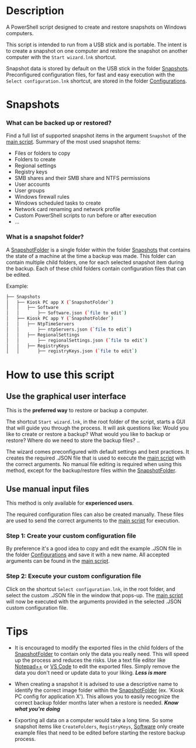 # Description
A PowerShell script designed to create and restore snapshots on Windows computers.

This script is intended to run from a USB stick and is portable. The intent is to create a snapshot on one computer and restore the snapshot on another computer with the `Start wizard.lnk` shortcut. 

Snapshot data is stored by default on the USB stick in the folder [Snapshots](./Snapshots). Preconfigured configuration files, for fast and easy execution with the `Select configuration.lnk` shortcut, are stored in the folder [Configurations](./Configurations).

# Snapshots

### What can be backed up or restored?
Find a full list of supported snapshot items in the argument `Snapshot` of the [main script](./Scripts/Invoke%20scripts/Invoke%20scripts.ps1). Summary of the most used snapshot items:

- Files or folders to copy
- Folders to create
- Regional settings
- Registry keys
- SMB shares and their SMB share and NTFS permissions
- User accounts
- User groups
- Windows firewall rules
- Windows scheduled tasks to create
- Network card renaming and network profile
- Custom PowerShell scripts to run before or after execution
- ...

### What is a snapshot folder?
A [SnapshotFolder](./Snapshots/RestoreSnapshot%20PC1%20Example) is a single folder within the folder [Snapshots](./Snapshots) that contains the state of a machine at the time a backup was made. This folder can contain multiple child folders, one for each selected snapshot item during the backup. Each of these child folders contain configuration files that can be edited.

Example:
```bash
├── Snapshots
│   ├── Kiosk PC app X (`SnapshotFolder`)
│   │   ├── Software
│   │       ├── Software.json (`file to edit`)
│   ├── Kiosk PC app Y (`SnapshotFolder`)
│   │   ├── NtpTimeServers
│   │       ├── ntpServers.json (`file to edit`)
│   │   ├── RegionalSettings
│   │       ├── regionalSettings.json (`file to edit`)
│   │   ├── RegistryKeys 
│   │       ├── registryKeys.json (`file to edit`)
```
# How to use this script

## Use the graphical user interface

This is the **preferred way** to restore or backup a computer.

The shortcut `Start wizard.lnk`, in the root folder of the script, starts a GUI that will guide you through the process. It will ask questions like: Would you like to create or restore a backup? What would you like to backup or restore? Where do we need to store the backup files? ..

The wizard comes preconfigured with default settings and best practices. It creates the required .JSON file that is used to execute the [main script](./Scripts/Invoke%20scripts/Invoke%20scripts.ps1) with the correct arguments. No manual file editing is required when using this method, except for the backup/restore files within the [SnapshotFolder](#what-is-a-snapshot-folder).

## Use manual input files

This method is only available for **experienced users**.

The required configuration files can also be created manually. These files are used to send the correct arguments to the [main script](./Scripts/Invoke%20scripts/Invoke%20scripts.ps1) for execution.

### Step 1: Create your custom configuration file
By preference it's a good idea to copy and edit the example .JSON file in the folder [Configurations](./Configurations) and save it with a new name. All accepted arguments can be found in the [main script](./Scripts/Invoke%20scripts/Invoke%20scripts.ps1).

### Step 2: Execute your custom configuration file
Click on the shortcut `Select configuration.lnk`, in the root folder, and select the custom .JSON file in the window that pops-up. The [main script](./Scripts/Invoke%20scripts/Invoke%20scripts.ps1) will now be executed with the arguments provided in the selected .JSON custom configuration file.

 # Tips
- It is encouraged to modify the exported files in the child folders of the [SnapshotFolder](./Snapshots/RestoreSnapshot%20PC1%20Example) to contain only the data you really need. This will speed up the process and reduces the risks. Use a text file editor like [Notepad++] or [VS Code] to edit the exported files. Simply remove the data you don't need or update data to your liking. **_Less is more_**

- When creating a snapshot it is advised to use a descriptive name to identify the correct image folder within the [SnapshotFolder](./Snapshots) (ex. 'Kiosk PC config for application X'). This allows you to easily recognize the correct backup folder months later when a restore is needed. **_Know what you're doing_**

- Exporting all data on a computer would take a long time. So some snapshot items like `CreateFolders`, `RegistryKeys`, [Software](./Snapshots/RestoreSnapshot%20PC1%20Example/Software) only create example files that need to be edited before starting the restore backup process.

[Notepad++]: https://notepad-plus-plus.org/
[VS Code]: https://code.visualstudio.com/